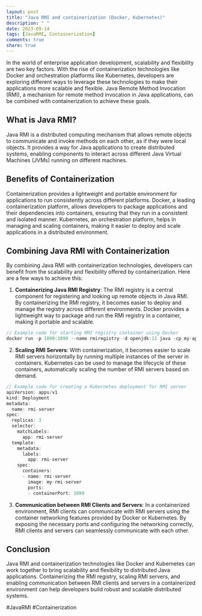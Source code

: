 ```yaml
---
layout: post
title: "Java RMI and containerization (Docker, Kubernetes)"
description: " "
date: 2023-09-14
tags: [JavaRMI, Containerization]
comments: true
share: true
---
```


In the world of enterprise application development, scalability and flexibility are two key factors. With the rise of containerization technologies like Docker and orchestration platforms like Kubernetes, developers are exploring different ways to leverage these technologies to make their applications more scalable and flexible. Java Remote Method Invocation (RMI), a mechanism for remote method invocation in Java applications, can be combined with containerization to achieve these goals.

## What is Java RMI?

Java RMI is a distributed computing mechanism that allows remote objects to communicate and invoke methods on each other, as if they were local objects. It provides a way for Java applications to create distributed systems, enabling components to interact across different Java Virtual Machines (JVMs) running on different machines.

## Benefits of Containerization

Containerization provides a lightweight and portable environment for applications to run consistently across different platforms. Docker, a leading containerization platform, allows developers to package applications and their dependencies into containers, ensuring that they run in a consistent and isolated manner. Kubernetes, an orchestration platform, helps in managing and scaling containers, making it easier to deploy and scale applications in a distributed environment.

## Combining Java RMI with Containerization

By combining Java RMI with containerization technologies, developers can benefit from the scalability and flexibility offered by containerization. Here are a few ways to achieve this:

1. **Containerizing Java RMI Registry**: The RMI registry is a central component for registering and looking up remote objects in Java RMI. By containerizing the RMI registry, it becomes easier to deploy and manage the registry across different environments. Docker provides a lightweight way to package and run the RMI registry in a container, making it portable and scalable.

```java
// Example code for starting RMI registry container using Docker
docker run -p 1099:1099 --name rmiregistry -d openjdk:11 java -cp my-app.jar my.package.RmiRegistry
```

2. **Scaling RMI Servers**: With containerization, it becomes easier to scale RMI servers horizontally by running multiple instances of the server in containers. Kubernetes can be used to manage the lifecycle of these containers, automatically scaling the number of RMI servers based on demand.

```java
// Example code for creating a Kubernetes deployment for RMI server
apiVersion: apps/v1
kind: Deployment
metadata:
  name: rmi-server
spec:
  replicas: 3
  selector:
    matchLabels:
      app: rmi-server
  template:
    metadata:
      labels:
        app: rmi-server
    spec:
      containers:
      - name: rmi-server
        image: my-rmi-server
        ports:
        - containerPort: 1099
```

3. **Communication between RMI Clients and Servers**: In a containerized environment, RMI clients can communicate with RMI servers using the container networking features provided by Docker or Kubernetes. By exposing the necessary ports and configuring the networking correctly, RMI clients and servers can seamlessly communicate with each other.

## Conclusion

Java RMI and containerization technologies like Docker and Kubernetes can work together to bring scalability and flexibility to distributed Java applications. Containerizing the RMI registry, scaling RMI servers, and enabling communication between RMI clients and servers in a containerized environment can help developers build robust and scalable distributed systems.

#JavaRMI #Containerization
